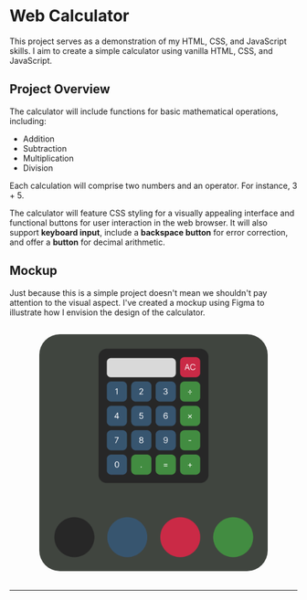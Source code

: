 # Web Calculator

This project serves as a demonstration of my HTML, CSS, and JavaScript skills. I aim to create a simple calculator using vanilla HTML, CSS, and JavaScript.

## Project Overview

The calculator will include functions for basic mathematical operations, including:

- Addition
- Subtraction
- Multiplication
- Division

Each calculation will comprise two numbers and an operator. For instance, 3 + 5.

The calculator will feature CSS styling for a visually appealing interface and functional buttons for user interaction in the web browser. It will also support **keyboard input**, include a **backspace button** for error correction, and offer a **button** for decimal arithmetic.

## Mockup

Just because this is a simple project doesn't mean we shouldn't pay attention to the visual aspect. I've created a mockup using Figma to illustrate how I envision the design of the calculator.

<p align="center">
  <img src="img/mockup.jpg" style="width:400px; border-radius: 36px; margin: 16px">
</p>



------------------------